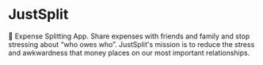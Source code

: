 # JustSplit
🧾 Expense Splitting App. Share expenses with friends and family and stop stressing about “who owes who”. JustSplit's mission is to reduce the stress and awkwardness that money places on our most important relationships.
